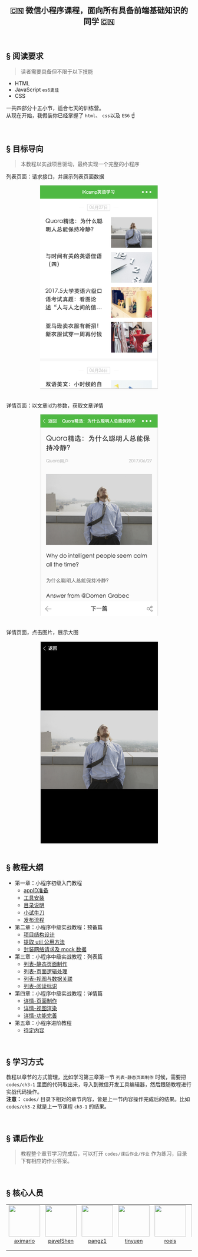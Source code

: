 <h2 align="center"> 🇨🇳 微信小程序课程，面向所有具备前端基础知识的同学 🇨🇳 </h2>  

<br>  

## <a>&sect; 阅读要求</a>
> 读者需要具备但不限于以下技能
- HTML
- JavaScript `es6更佳`
- CSS

一共四部分十五小节，适合七天的训练营。  
从现在开始，我假装你已经掌握了 `html`、 `css`以及 `ES6`  ☝️ 

<br>

## <a>&sect; 目标导向</a>
> 本教程以实战项目驱动，最终实现一个完整的小程序

列表页面：请求接口，并展示列表页面数据
<div align="center">
  <img src="./images/list.png" width="320">
 </div>  
 
<br>  

详情页面：以文章id为参数，获取文章详情 
<div align="center">
  <img src="./images/detail.png" width="320">
 </div>  
 
<br>  

详情页面，点击图片，展示大图
<div align="center">
  <img src="./images/showimg.png" width="320">
</div>

<br>  

## <a>&sect; 教程大纲</a> 
-  第一章：小程序初级入门教程
   - [appID准备](./ch1-1.md)
   - [工具安装](./ch1-2.md)
   - [目录说明](./ch1-3.md)
   - [小试牛刀](./ch1-4.md)
   - [发布流程](./ch1-5.md)
- 第二章：小程序中级实战教程：预备篇
   - [项目结构设计](./ch2-1.md)
   - [提取 util 公用方法](./ch2-2.md) 
   - [封装网络请求及 mock 数据](./ch2-3.md) 
- 第三章：小程序中级实战教程：列表篇
   - [列表-静态页面制作](./ch3-1.md)
   - [列表-页面逻辑处理](./ch3-2.md)
   - [列表-视图与数据关联](./ch3-3.md)
   - [列表-阅读标识](./ch3-4.md)
- 第四章：小程序中级实战教程：详情篇
   - [详情-页面制作](./ch4-1.md)
   - [详情-视图渲染](./ch4-2.md)
   - [详情-功能完善](./ch4-3.md)
- 第五章：小程序进阶教程
   - [待定内容](./ch4-0.md)


<br>


## <a>&sect; 学习方式</a>
教程以章节的方式管理，比如学习第三章第一节 `列表-静态页面制作` 时候，需要把 `codes/ch3-1` 里面的代码取出来，导入到微信开发工具编辑器，然后跟随教程进行实战代码操作。  
**注意：** `codes/` 目录下相对的章节内容，皆是上一节内容操作完成后的结果。比如 `codes/ch3-2` 就是上一节课程 `ch3-1` 的结果。  


<br>


## <a>&sect; 课后作业</a>
> 教程整个章节学习完成后，可以打开 `codes/课后作业/作业` 作为练习，目录下有相应的作业答案。 

<br>

## <a>&sect; 核心人员</a> 
<table>
  <tbody>
    <tr>
      <td align="center" valign="top">
        <img width="85" height="85" src="https://github.com/aximario.png?s=85">
        <br>
        <a href="https://github.com/aximario">aximario</a>
        <p></p>
        <p></p>
      </td>
      <td align="center" valign="top">
        <img width="85" height="85" src="https://github.com/pavelShen.png?s=85">
        <br>
        <a href="https://github.com/pavelShen">pavelShen</a>
        <p></p>
        <p></p>
      </td>
      <td align="center" valign="top">
        <img width="85" height="85" src="https://github.com/pangz1.png?s=85">
        <br>
        <a href="https://github.com/pangz1">pangz1</a>
        <p></p>
        <p></p>
      </td>
      <td align="center" valign="top">
        <img width="85" height="85" src="https://github.com/tinyuen.png?s=85">
        <br>
        <a href="https://github.com/tinyuen">tinyuen</a>
        <p></p>
        <p></p>
      </td>
      <td align="center" valign="top">
        <img width="85" height="85" src="https://github.com/roeis.png?s=85">
        <br>
        <a href="https://github.com/roeis">roeis</a>
        <p></p>
        <p></p>
      </td>
      <td align="center" valign="top">
        <img width="85" height="85" src="https://github.com/sqzhuyi.png?s=85">
        <br>
        <a href="https://github.com/sqzhuyi">sqzhuyi</a>
        <p></p>
        <p></p>
      </td>
      <td align="center" valign="top">
        <img width="85" height="85" src="https://github.com/longdiandian9.png?s=85">
        <br>
        <a href="https://github.com/longdiandian9">longdiandian9</a>
        <p></p>
        <p></p>
      </td>
      <td align="center" valign="top">
        <img width="85" height="85" src="https://github.com/brucecham.png?s=85">
        <br>
        <a href="https://github.com/brucecham">brucecham</a>
        <p></p>
        <p></p>
      </td>
     </tr>
  </tbody>
</table>
